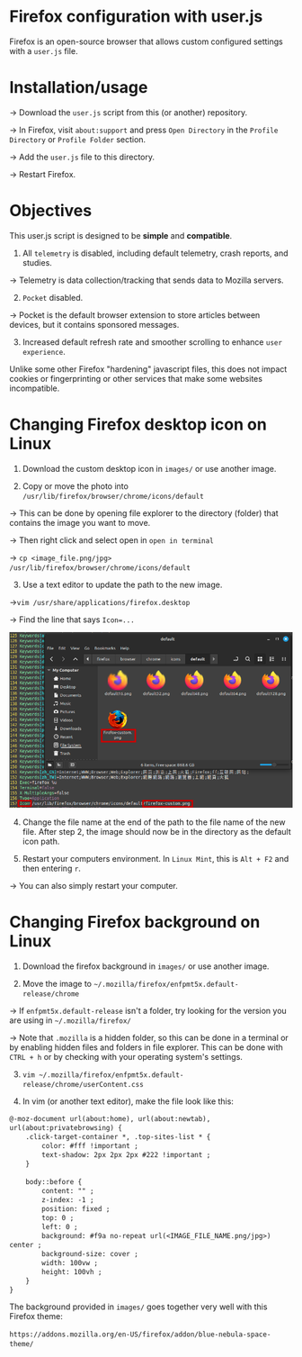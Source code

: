 # Firefox configuration with user.js
Firefox is an open-source browser that allows custom configured settings with a `user.js` file.

# Installation/usage

-> Download the `user.js` script from this (or another) repository.

-> In Firefox, visit `about:support` and press `Open Directory` in the `Profile Directory` or `Profile Folder` section.

-> Add the `user.js` file to this directory.

-> Restart Firefox.

# Objectives

This user.js script is designed to be **simple** and **compatible**.

1. All `telemetry` is disabled, including default telemetry, crash reports, and studies.

-> Telemetry is data collection/tracking that sends data to Mozilla servers.

2. `Pocket` disabled.

-> Pocket is the default browser extension to store articles between devices, but it contains sponsored messages.

3. Increased default refresh rate and smoother scrolling to enhance `user experience`.

Unlike some other Firefox "hardening" javascript files, this does not impact cookies or fingerprinting or other services that make some websites incompatible.

# Changing Firefox desktop icon on Linux

1. Download the custom desktop icon in `images/` or use another image.

2. Copy or move the photo into `/usr/lib/firefox/browser/chrome/icons/default`

-> This can be done by opening file explorer to the directory (folder) that contains the image you want to move.

-> Then right click and select open in `open in terminal`

-> `cp <image_file.png/jpg> /usr/lib/firefox/browser/chrome/icons/default` 


3. Use a text editor to update the path to the new image.

->`vim /usr/share/applications/firefox.desktop`

-> Find the line that says `Icon=...`

![It should look like this](images/desktop_icon_instructions.png)

4. Change the file name at the end of the path to the file name of the new file. After step 2, the image should now be in the directory as the default icon path.

5. Restart your computers environment. In `Linux Mint`, this is `Alt + F2` and then entering `r`.

-> You can also simply restart your computer.

# Changing Firefox background on Linux

1. Download the firefox background in `images/` or use another image.

2. Move the image to `~/.mozilla/firefox/enfpmt5x.default-release/chrome`

-> If `enfpmt5x.default-release` isn't a folder, try looking for the version you are using in `~/.mozilla/firefox/`

-> Note that `.mozilla` is a hidden folder, so this can be done in a terminal or by enabling hidden files and folders in file explorer. This can be done with `CTRL + h` or by checking with your operating system's settings.

3. `vim ~/.mozilla/firefox/enfpmt5x.default-release/chrome/userContent.css`

4. In vim (or another text editor), make the file look like this:

```
@-moz-document url(about:home), url(about:newtab), url(about:privatebrowsing) {
    .click-target-container *, .top-sites-list * {
        color: #fff !important ;
        text-shadow: 2px 2px 2px #222 !important ;
    }

    body::before {
        content: "" ;
        z-index: -1 ;
        position: fixed ;
        top: 0 ;
        left: 0 ;
        background: #f9a no-repeat url(<IMAGE_FILE_NAME.png/jpg>) center ;
        background-size: cover ;
        width: 100vw ;
        height: 100vh ;
    }
}
```

The background provided in `images/` goes together very well with this Firefox theme:

`https://addons.mozilla.org/en-US/firefox/addon/blue-nebula-space-theme/`
